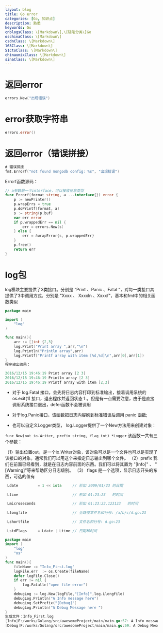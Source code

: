 ```yaml
---
layout: blog
title: Go error
categories: [Go, 知识点]
description: 熟悉
keywords: Go
cnblogsClass: \[Markdown\],\[随笔分类\]Go
oschinaClass: \[Markdown\]
csdnClass: \[Markdown\]
163Class: \[Markdown\]
51ctoClass: \[Markdown\]
chinaunixClass: \[Markdown\]
sinaClass: \[Markdown\]
---
```


# 返回error
```go
errors.New("出现错误")
```

# error获取字符串
```go
errors.error()
```

# 返回error（错误拼接）
```go
# 错误拼接
fmt.Errorf("not found mongodb config: %s", "出现错误")
```

Errorf函数源码：
```go
// a参数是一个interface，可以接收任意类型
func Errorf(format string, a ...interface{}) error {
	p := newPrinter()
	p.wrapErrs = true
	p.doPrintf(format, a)
	s := string(p.buf)
	var err error
	if p.wrappedErr == nil {
		err = errors.New(s)
	} else {
		err = &wrapError{s, p.wrappedErr}
	}
	p.free()
	return err
}
```

# log包
log模块主要提供了3类接口。分别是 “Print 、Panic 、Fatal ”，对每一类接口其提供了3中调用方式，分别是 "Xxxx 、 Xxxxln 、Xxxxf"，基本和fmt中的相关函数类似
```go
package main

import (
    "log"
)

func main(){
    arr := []int {2,3}
    log.Print("Print array ",arr,"\n")
    log.Println("Println array",arr)
    log.Printf("Printf array with item [%d,%d]\n",arr[0],arr[1])
}
程序输出结果：

2016/12/15 19:46:19 Print array [2 3]
2016/12/15 19:46:19 Println array [2 3]
2016/12/15 19:46:19 Printf array with item [2,3]
```

- 对于 log.Fatal 接口，会先将日志内容打印到标准输出，接着调用系统的 os.exit(1) 接口，退出程序并返回状态 1 。但是有一点需要注意，由于是直接调用系统接口退出，defer函数不会被调用

- 对于log.Panic接口，该函数把日志内容刷到标准错误后调用 panic 函数;

- 也可以自定义Logger类型， log.Logger提供了一个New方法用来创建对象：

```func New(out io.Writer, prefix string, flag int) *Logger```
该函数一共有三个参数：

（1）输出位置out，是一个io.Writer对象，该对象可以是一个文件也可以是实现了该接口的对象。通常我们可以用这个来指定日志输出到哪个文件。
（2）prefix 我们在前面已经看到，就是在日志内容前面的东西。我们可以将其置为 "[Info]" 、 "[Warning]"等来帮助区分日志级别。
（3） flags 是一个选项，显示日志开头的东西，可选的值有
```go
 Ldate         = 1 << iota     // 形如 2009/01/23 的日期
 
 Ltime                         // 形如 01:23:23   的时间
 
 Lmicroseconds                 // 形如 01:23:23.123123   的时间
 
 Llongfile                     // 全路径文件名和行号: /a/b/c/d.go:23 
 
 Lshortfile                    // 文件名和行号: d.go:23
 
 LstdFlags     = Ldate | Ltime // 日期和时间
```
 
```go
package main
import (
    "log"
    "os"
)
func main(){
    fileName := "Info_First.log"
    logFile,err  := os.Create(fileName)
    defer logFile.Close()
    if err != nil {
        log.Fatalln("open file error")
    }
    debugLog := log.New(logFile,"[Info]",log.Llongfile)
    debugLog.Println("A Info message here")
    debugLog.SetPrefix("[Debug]")
    debugLog.Println("A Debug Message here ")
}
生成文件：Info_First.log
[Info]F:/works/Golang/src/awesomeProject/main/main.go:57: A Info message here
[Debug]F:/works/Golang/src/awesomeProject/main/main.go:59: A Debug Message here 
```
